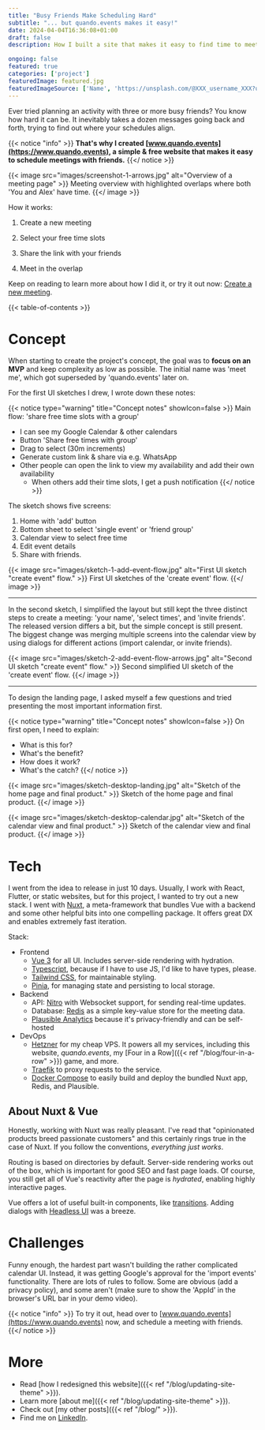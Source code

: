 ```yaml
---
title: "Busy Friends Make Scheduling Hard"
subtitle: "... but quando.events makes it easy!"
date: 2024-04-04T16:36:08+01:00
draft: false
description: How I built a site that makes it easy to find time to meet your friends in your schedule in 10 days.

ongoing: false
featured: true
categories: ['project']
featuredImage: featured.jpg
featuredImageSource: ['Name', 'https://unsplash.com/@XXX_username_XXX?utm_source=unsplash&utm_medium=referral&utm_content=creditCopyText']
---
```


<!--
# Plan
- Goals
    - acquire users
    - demonstrate skills

- Who is this written for
    - me
    - potential employers
    - 

- Length:medium

# Structure
- intro
    - what' the problem?
    - solution
- app overview
- tech stack
- challenges
- conclusion

{< image src="images/image.jpg" alt="ALT" >}}
DESCRIPTION
{< /image >}}

-->

Ever tried planning an activity with three or more busy friends? You know how hard it can be. It inevitably takes a dozen messages going back and forth, trying to find out where your schedules align.

{{< notice "info" >}}
**That's why I created [www.quando.events](https://www.quando.events), a simple & free website that makes it easy to schedule meetings with friends.**
{{</ notice >}}

{{< image src="images/screenshot-1-arrows.jpg" alt="Overview of a meeting page" >}}
Meeting overview with highlighted overlaps where both 'You and Alex' have time.
{{</ image >}}

How it works:
1. Create a new meeting

2. Select your free time slots

3. Share the link with your friends

4. Meet in the overlap

Keep on reading to learn more about how I did it, or try it out now: [Create a new meeting](https://www.quando.events).

{{< table-of-contents >}}

# Concept
When starting to create the project's concept, the goal was to **focus on an MVP** and keep complexity as low as possible. The initial name was 'meet me', which got superseded by 'quando.events' later on.

For the first UI sketches I drew, I wrote down these notes:

{{< notice type="warning" title="Concept notes" showIcon=false >}}
Main flow: 'share free time slots with a group'
- I can see my Google Calendar & other calendars
- Button 'Share free times with group'
- Drag to select (30m increments)
- Generate custom link & share via e.g. WhatsApp
- Other people can open the link to view my availability and add their own availability
  - When others add their time slots, I get a push notification
{{</ notice >}}

The sketch shows five screens:
1. Home with 'add' button
2. Bottom sheet to select 'single event' or 'friend group'
3. Calendar view to select free time
4. Edit event details
5. Share with friends. 

{{< image src="images/sketch-1-add-event-flow.jpg" alt="First UI sketch \"create event\" flow." >}}
First UI sketches of the 'create event' flow.
{{</ image >}}

---

In the second sketch, I simplified the layout but still kept the three distinct steps to create a meeting: 'your name', 'select times', and 'invite friends'. The released version differs a bit, but the simple concept is still present. The biggest change was merging multiple screens into the calendar view by using dialogs for different actions (import calendar, or invite friends).

{{< image src="images/sketch-2-add-event-flow-arrows.jpg" alt="Second UI sketch \"create event\" flow." >}}
Second simplified UI sketch of the 'create event' flow.
{{</ image >}}

---

To design the landing page, I asked myself a few questions and tried presenting the most important information first.

{{< notice type="warning" title="Concept notes" showIcon=false >}}
On first open, I need to explain:
- What is this for?
- What's the benefit?
- How does it work?
- What's the catch?
{{</ notice >}}

{{< image src="images/sketch-desktop-landing.jpg" alt="Sketch of the home page and final product." >}}
Sketch of the home page and final product.
{{</ image >}}

{{< image src="images/sketch-desktop-calendar.jpg" alt="Sketch of the calendar view and final product." >}}
Sketch of the calendar view and final product.
{{</ image >}}


# Tech
I went from the idea to release in just 10 days. Usually, I work with React, Flutter, or static websites, but for this project, I wanted to try out a new stack. I went with [Nuxt](https://nuxt.com), a meta-framework that bundles Vue with a backend and some other helpful bits into one compelling package. It offers great DX and enables extremely fast iteration.

Stack:
- Frontend
    - [Vue 3](https://vuejs.org/) for all UI. Includes server-side rendering with hydration.
    - [Typescript](https://typescriptlang.org), because if I have to use JS, I'd like to have types, please.
    - [Tailwind CSS](https://tailwindcss.com), for maintainable styling.
    - [Pinia](https://pinia.vuejs.org/), for managing state and persisting to local storage.
- Backend
    - API: [Nitro](https://nitro.unjs.io) with Websocket support, for sending real-time updates.
    - Database: [Redis](https://redis.io/) as a simple key-value store for the meeting data.
    - [Plausible Analytics](https://plausible.io/) because it's privacy-friendly and can be self-hosted
- DevOps
    - [Hetzner](https://www.hetzner.com/cloud/) for my cheap VPS. It powers all my services, including this website, *quando.events*, my [Four in a Row]({{< ref "/blog/four-in-a-row" >}}) game, and more.
    - [Traefik](https://traefik.io/traefik/) to proxy requests to the service.
    - [Docker Compose](https://docs.docker.com/compose/) to easily build and deploy the bundled Nuxt app, Redis, and Plausible.


## About Nuxt & Vue
Honestly, working with Nuxt was really pleasant. I've read that "opinionated products breed passionate customers" and this certainly rings true in the case of Nuxt. If you follow the conventions, *everything just works*.

Routing is based on directories by default. Server-side rendering works out of the box, which is important for good SEO and fast page loads. Of course, you still get all of Vue's reactivity after the page is *hydrated*, enabling highly interactive pages. 

Vue offers a lot of useful built-in components, like [transitions](vuejs.org/guide/built-ins/transition). Adding dialogs with [Headless UI](headlessui.com/vue/dialog) was a breeze.


# Challenges
Funny enough, the hardest part wasn't building the rather complicated calendar UI. Instead, it was getting Google's approval for the 'import events' functionality. There are lots of rules to follow. Some are obvious (add a privacy policy), and some aren't (make sure to show the 'AppId' in the browser's URL bar in your demo video).

{{< notice "info" >}}
To try it out, head over to [www.quando.events](https://www.quando.events) now, and schedule a meeting with friends.
{{</ notice >}}

# More
- Read [how I redesigned this website]({{< ref "/blog/updating-site-theme" >}}).
- Learn more [about me]({{< ref "/blog/updating-site-theme" >}}).
- Check out [my other posts]({{< ref "/blog/" >}}).
- Find me on [LinkedIn](https://linkedin.com/in/filippo-orru).